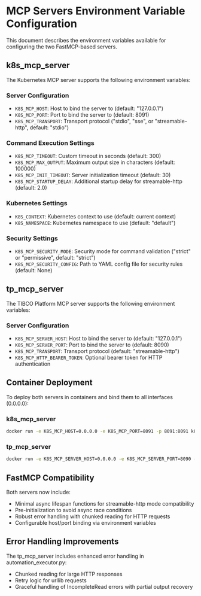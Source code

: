 # MCP Servers Environment Variable Configuration

This document describes the environment variables available for configuring the two FastMCP-based servers.

## k8s_mcp_server

The Kubernetes MCP server supports the following environment variables:

### Server Configuration
- `K8S_MCP_HOST`: Host to bind the server to (default: "127.0.0.1")
- `K8S_MCP_PORT`: Port to bind the server to (default: 8091)
- `K8S_MCP_TRANSPORT`: Transport protocol ("stdio", "sse", or "streamable-http", default: "stdio")

### Command Execution Settings
- `K8S_MCP_TIMEOUT`: Custom timeout in seconds (default: 300)
- `K8S_MCP_MAX_OUTPUT`: Maximum output size in characters (default: 100000)
- `K8S_MCP_INIT_TIMEOUT`: Server initialization timeout (default: 30)
- `K8S_MCP_STARTUP_DELAY`: Additional startup delay for streamable-http (default: 2.0)

### Kubernetes Settings
- `K8S_CONTEXT`: Kubernetes context to use (default: current context)
- `K8S_NAMESPACE`: Kubernetes namespace to use (default: "default")

### Security Settings
- `K8S_MCP_SECURITY_MODE`: Security mode for command validation ("strict" or "permissive", default: "strict")
- `K8S_MCP_SECURITY_CONFIG`: Path to YAML config file for security rules (default: None)

## tp_mcp_server

The TIBCO Platform MCP server supports the following environment variables:

### Server Configuration
- `K8S_MCP_SERVER_HOST`: Host to bind the server to (default: "127.0.0.1")
- `K8S_MCP_SERVER_PORT`: Port to bind the server to (default: 8090)
- `K8S_MCP_TRANSPORT`: Transport protocol (default: "streamable-http")
- `K8S_MCP_HTTP_BEARER_TOKEN`: Optional bearer token for HTTP authentication

## Container Deployment

To deploy both servers in containers and bind them to all interfaces (0.0.0.0):

### k8s_mcp_server
```bash
docker run -e K8S_MCP_HOST=0.0.0.0 -e K8S_MCP_PORT=8091 -p 8091:8091 k8s-mcp-server
```

### tp_mcp_server
```bash
docker run -e K8S_MCP_SERVER_HOST=0.0.0.0 -e K8S_MCP_SERVER_PORT=8090 -p 8090:8090 tp-mcp-server
```

## FastMCP Compatibility

Both servers now include:
- Minimal async lifespan functions for streamable-http mode compatibility
- Pre-initialization to avoid async race conditions
- Robust error handling with chunked reading for HTTP requests
- Configurable host/port binding via environment variables

## Error Handling Improvements

The tp_mcp_server includes enhanced error handling in automation_executor.py:
- Chunked reading for large HTTP responses
- Retry logic for urllib requests
- Graceful handling of IncompleteRead errors with partial output recovery
